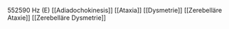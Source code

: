 552590 Hz (E)
[[Adiadochokinesis]]
[[Ataxia]]
[[Dysmetrie]]
[[Zerebelläre Ataxie]]
[[Zerebelläre Dysmetrie]]